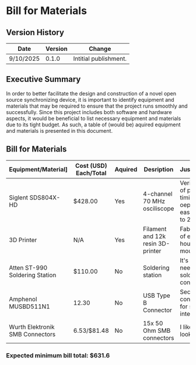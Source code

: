 # Bill for Materials

## Version History
| Date | Version | Change | 
| --- | --- | --- |
| 9/10/2025 | 0.1.0 | Intitial publishment. |

## Executive Summary
In order to better facilitate the design and construction of a novel open source synchronizing device, it is important to identify equipment and materials that may be required to ensure that the project runs smoothly and successfully. Since this project includes both software and hardware aspects, it would be beneficial to list necessary equipment and materials due to its tight budget. As such, a table of (would be) aquired equipment and materials is presented in this document.

## Bill for Materials
| Equipment/Material] | Cost (USD) Each/Total | Aquired | Desription | Justification | 
| --- | --- | --- | --- | --- |
| Siglent SDS804X-HD | $428.00 | Yes | 4-channel 70 MHz osciliscope | Verification of pulse timing and oepration; easy to hack to 200 MHz |
| 3D Printer | N/A | Yes | Filament and 12k resin 3D-printer | Fabrication of electrical housing and mounts |
| Atten ST-990 Soldering Station | $110.00 | No | Soldering station | It's cheap; needed for soldering connectors |
| Amphenol MUSBD511N1 | $12.30$ | No | USB Type B Connector | Secure USB connection for serial interfacing |
| Wurth Elektronik SMB Connectors | $6.53/$$81.48 | No | 15x 50 Ohm SMB connectors | I like the look of them |

### Expected minimum bill total: $631.6
